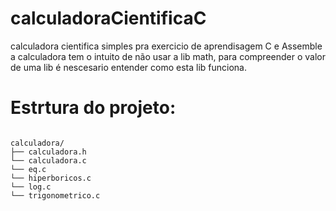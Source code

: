 # calculadoraCientificaC
 calculadora cientifica simples pra exercicio de aprendisagem C e Assemble
 a calculadora tem o intuito de não usar a lib math, para compreender o valor de uma lib é nescesario entender como esta lib funciona.

# Estrtura do projeto:

```

calculadora/
├── calculadora.h
└── calculadora.c
└── eq.c
└── hiperboricos.c
└── log.c
└── trigonometrico.c

```
